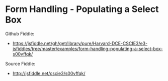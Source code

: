 # Form Handling - Populating a Select Box

Github Fiddle:
- https://jsfiddle.net/gh/get/library/pure/Harvard-DCE-CSCIE3/e3-jsfiddles/tree/master/examples/form-handling-populating-a-select-box-s00vffqk/

Source Fiddle:
- http://jsfiddle.net/cscie3/s00vffqk/

